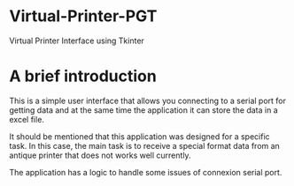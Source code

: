 # Virtual-Printer-PGT
Virtual Printer Interface using Tkinter  

# A brief introduction
This is a simple user interface that allows you connecting to a serial port for getting data and at the same time the application it can store the data in a excel file.

It should be mentioned that this application was designed for a specific task. In this case, the main task is to receive a special format data from an antique printer that does not works well currently.

The application has a logic to handle some issues of connexion serial port.

